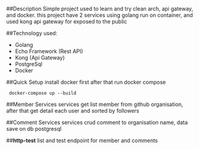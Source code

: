 ##Description
Simple project used to learn and try clean arch, api gateway, and docker. this project have 2 services using golang run on container, and used kong api gateway for exposed to the public


##Technology used:
- Golang
- Echo Framework (Rest API)
- Kong (Api Gateway)
- PostgreSql
- Docker


##Quick Setup
install docker first after that run docker compose
```
 docker-compose up --build
```

##Member Services
services get list member from github organisation, after that get detail each user and sorted by followers

##Comment Services
services crud comment to organisation name, data save on db postgresql 

##__http-test__
list and test endpoint for member and comments